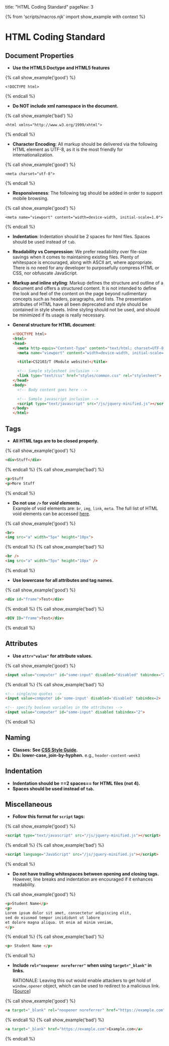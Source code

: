 <frontmatter>
title: "HTML Coding Standard"
pageNav: 3
</frontmatter>

{% from 'scripts/macros.njk' import show_example with context %}

# HTML Coding Standard

<!-- --------------------------------------------------------------------------------------------------------- -->

## Document Properties

* **Use the HTML5 Doctype and HTML5 features**

{% call show_example('good') %}
```html{.no-line-numbers}
<!DOCTYPE html>
```
{% endcall %}


* **Do NOT include xml namespace in the document.**

{% call show_example('bad') %}
```html{.no-line-numbers}
<html xmlns="http://www.w3.org/1999/xhtml">
```
{% endcall %}

* **Character Encoding**: All markup should be delivered via the following HTML element as UTF-8, as it is the most friendly for internationalization.

{% call show_example('good') %}
```html{.no-line-numbers}
<meta charset="utf-8">
```
{% endcall %}

* **Responsiveness**: The following tag should be added in order to support mobile browsing.

{% call show_example('good') %}
```html{.no-line-numbers}
<meta name="viewport" content="width=device-width, initial-scale=1.0">
```
{% endcall %}


* **Indentation**: Indentation should be 2 spaces for html files. Spaces should be used instead of `tab`.

* **Readability vs Compression**: We prefer readability over file-size savings when it comes to maintaining existing files. Plenty of whitespace is encouraged, along with ASCII art, where appropriate. There is no need for any developer to purposefully compress HTML or CSS, nor obfuscate JavaScript.

* **Markup and inline styling**: Markup defines the structure and outline of a document and offers a structured content. It is not intended to define the look and feel of the content on the page beyond rudimentary concepts such as headers, paragraphs, and lists. The presentation attributes of HTML have all been deprecated and style should be contained in style sheets. Inline styling should not be used, and should be minimized if its usage is really necessary.

* **General structure for HTML document**:

  ```html
  <!DOCTYPE html>
  <html>
  <head>
    <meta http-equiv="Content-Type" content="text/html; charset=UTF-8">
    <meta name="viewport" content="width=device-width, initial-scale=1.0">

    <title>CS2103/T (Module website)</title>

    <!-- Sample stylesheet inclusion -->
    <link type="text/css" href="styles/common.css" rel="stylesheet">
  </head>
  <body>
    <!-- Body content goes here -->

    <!-- Sample javascript inclusion -->
    <script type="text/javascript" src="/js/jquery-minified.js"></script>
  </body>
  </html>
  ```

<!-- --------------------------------------------------------------------------------------------------------- -->

## Tags

* **All HTML tags are to be closed properly.**

{% call show_example('good') %}
```html
<div>Stuff</div>
```
{% endcall %}
{% call show_example('bad') %}
```html
<p>Stuff
<p>More Stuff
```
{% endcall %}


* **Do not use `/>` for _void_ elements.**<br>
  Example of void elements are: `br`, `img`, `link`, `meta`.
  The full list of HTML void elements can be accessed [here](http://www.w3.org/TR/html-markup/syntax.html#void-elements).

{% call show_example('good') %}
```html
<br>
<img src="a" width="5px" height="10px">
```
{% endcall %}
{% call show_example('bad') %}
```html
<br />
<img src="a" width="5px" height="10px" />
```
{% endcall %}


* **Use lowercase for all attributes and tag names.**

{% call show_example('good') %}
```html {.no-line-numbers}
<div id="frame">Test</div>
```
{% endcall %}
{% call show_example('bad') %}
```html {.no-line-numbers}
<DIV ID="frame">Test</div>
```
{% endcall %}

<!-- --------------------------------------------------------------------------------------------------------- -->

## Attributes

* **Use `attr="value"` for attribute values.**

{% call show_example('good') %}
```html
<input value="computer" id="some-input" disabled="disabled" tabindex="2">
```
{% endcall %}
{% call show_example('bad') %}
```html
<!-- single/no quotes -->
<input value=computer id='some-input' disabled='disabled' tabindex=2>

<!-- specify boolean variables in the attributes -->
<input value="computer" id="some-input" disabled tabindex="2">
```
{% endcall %}

<!-- --------------------------------------------------------------------------------------------------------- -->

## Naming

* **Classes: See [CSS Style Guide](css.html).**
* **IDs: lower-case, join-by-hyphen.** e.g., `header-content-week3`


<!-- --------------------------------------------------------------------------------------------------------- -->

## Indentation

* **Indentation should be ==2 spaces== for HTML files (not 4).**
* **Spaces should be used instead of `tab`.**

<!-- --------------------------------------------------------------------------------------------------------- -->

## Miscellaneous

* **Follow this format for `script` tags:**

{% call show_example('good') %}
```html {.no-line-numbers}
<script type="text/javascript" src="/js/jquery-minified.js"></script>
```
{% endcall %}
{% call show_example('bad') %}
```html {.no-line-numbers}
<script language="JavaScript" src="/js/jquery-minified.js"></script>
```
{% endcall %}


* **Do not have trailing whitespaces between opening and closing tags.** However, line breaks and indentation are encouraged if it enhances readability.

{% call show_example('good') %}
```html
<p>Student Name</p>
<p>
Lorem ipsum dolor sit amet, consectetur adipiscing elit,
sed do eiusmod tempor incididunt ut labore
et dolore magna aliqua. Ut enim ad minim veniam,
</p>
```
{% endcall %}
{% call show_example('bad') %}
```html
<p> Student Name </p>
```
{% endcall %}

* **Include `rel="noopener noreferrer"` when using `target="_blank"` in links.**

  <box type="info" seamless>

  RATIONALE: Leaving this out would enable attackers to get hold of `window.opener` object, which can be used to redirect to a malicious link. [[Source](https://medium.com/@jitbit/target-blank-the-most-underestimated-vulnerability-ever-96e328301f4c)]
  </box>

{% call show_example('good') %}
```html {.no-line-numbers}
<a target="_blank" rel="noopener noreferrer" href="https://example.com">Example.com</a>
```
{% endcall %}
{% call show_example('bad') %}
```html {.no-line-numbers}
<a target="_blank" href="https://example.com">Example.com</a>
```
{% endcall %}
